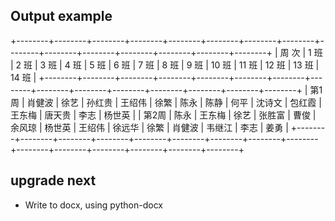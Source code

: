 ## Output example
+--------+--------+--------+--------+--------+--------+--------+--------+--------+--------+--------+--------+--------+--------+--------+
| 周 次  |  1 班  |  2 班  |  3 班  |  4 班  |  5 班  |  6 班  |  7 班  |  8 班  |  9 班  | 10 班  | 11 班  | 12 班  | 13 班  | 14 班  |
+--------+--------+--------+--------+--------+--------+--------+--------+--------+--------+--------+--------+--------+--------+--------+
| 第1周  | 肖健波 |  徐艺  | 孙红贵 | 王绍伟 |  徐繁  |  陈永  |  陈静  |  何平  | 沈诗文 | 包红霞 | 王东梅 | 唐天贵 |  李志  | 杨世英 |
| 第2周  |  陈永  | 王东梅 |  徐艺  | 张胜富 |  曹俊  | 余风琼 | 杨世英 | 王绍伟 | 徐远华 |  徐繁  | 肖健波 | 韦继江 |  李志  |  姜勇  |
+--------+--------+--------+--------+--------+--------+--------+--------+--------+--------+--------+--------+--------+--------+--------+

## upgrade next
- Write to docx, using python-docx